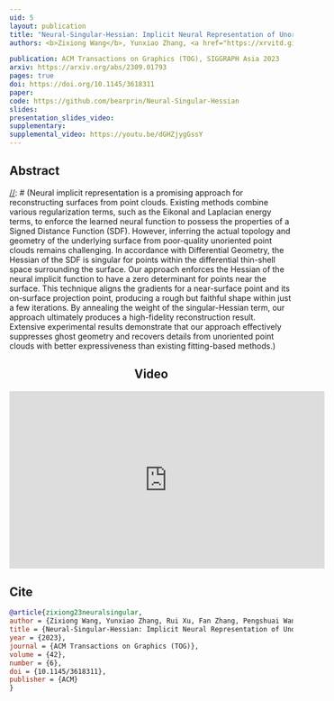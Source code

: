 ```yaml
---
uid: 5
layout: publication
title: "Neural-Singular-Hessian: Implicit Neural Representation of Unoriented Point Clouds by Enforcing Singular Hessian"
authors: <b>Zixiong Wang</b>, Yunxiao Zhang, <a href="https://xrvitd.github.io/" target="_blank">Rui Xu</a>, Fan Zhang, <a href="https://wang-ps.github.io/" target="_blank">Pengshuai Wang</a>, Shuangmin Chen, <a href="http://irc.cs.sdu.edu.cn/~shiqing/index.html" target="_blank">Shiqing Xin</a>, <a href="https://engineering.tamu.edu/cse/profiles/Wang-Wenping.html" target="_blank">Wenping Wang</a>, <a href="http://irc.cs.sdu.edu.cn/~chtu/index.html" target="_blank">Changhe Tu</a>

publication: ACM Transactions on Graphics (TOG), SIGGRAPH Asia 2023
arxiv: https://arxiv.org/abs/2309.01793
pages: true
doi: https://doi.org/10.1145/3618311
paper: 
code: https://github.com/bearprin/Neural-Singular-Hessian
slides:
presentation_slides_video: 
supplementary:
supplemental_video: https://youtu.be/dGHZjygGssY
---
```



[//]: # ([Arxiv &#40;23MB&#41;]&#40;{{page.arxiv}}&#41;{: .btn .btn--primary})
[//]: # ([Code &#40;22MB&#41;]&#40;{{page.code}}&#41;{: .btn .btn--primary})

## Abstract

[//]: # (Neural implicit representation is a promising approach for reconstructing surfaces from point clouds. Existing methods combine various regularization terms, such as the Eikonal and Laplacian energy terms, to enforce the learned neural function to possess the properties of a Signed Distance Function (SDF). However, inferring the actual topology and geometry of the underlying surface from poor-quality unoriented point clouds remains challenging. In accordance with Differential Geometry, the Hessian of the SDF is singular for points within the differential thin-shell space surrounding the surface. Our approach enforces the Hessian of the neural implicit function to have a zero determinant for points near the surface. This technique aligns the gradients for a near-surface point and its on-surface projection point, producing a rough but faithful shape within just a few iterations. By annealing the weight of the singular-Hessian term, our approach ultimately produces a high-fidelity reconstruction result. Extensive experimental results demonstrate that our approach effectively suppresses ghost geometry and recovers details from unoriented point clouds with better expressiveness than existing fitting-based methods.)

<div style="text-align: center;">
<h2>Video</h2>
<iframe width="560" height="315" src="https://www.youtube.com/embed/dGHZjygGssY?si=Oo1McRc_CYGK6Apz" title="YouTube video player" frameborder="0" allow="accelerometer; autoplay; clipboard-write; encrypted-media; gyroscope; picture-in-picture; web-share" allowfullscreen></iframe>
</div>

## Cite

```bib
@article{zixiong23neuralsingular,
author = {Zixiong Wang, Yunxiao Zhang, Rui Xu, Fan Zhang, Pengshuai Wang, Shuangmin Chen, Shiqing Xin, Wenping Wang, Changhe Tu},
title = {Neural-Singular-Hessian: Implicit Neural Representation of Unoriented Point Clouds by Enforcing Singular Hessian},
year = {2023},
journal = {ACM Transactions on Graphics (TOG)},
volume = {42},
number = {6},
doi = {10.1145/3618311},
publisher = {ACM}
}
```
